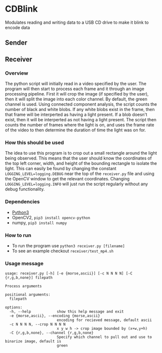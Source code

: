 # CDBlink
Modulates reading and writing data to a USB CD drive to make it blink to encode data

## Sender

## Receiver

### Overview
The python script will initially read in a video specified by the user. The
program will then start to process each frame and it through an
image processing pipeline. First it will crop the image (if
specified by the user), then it will split the image into each color channel.
By default, the green channel is used. Using connected component analysis, the
script counts the number of black and white blobs. If any white blobs exist in
the frame, then that frame will be interperted as having a light present. If a
blob doesn't exist, then it will be interperted as not having a light present.
The script then counts the number of frames where the light is on, and uses the
frame rate of the video to then determine the duration of time the light was on
for.

### How this should be used
The idea to use this program is to crop out a small rectangle around the light
being observed. This means that the user should know the coordinates of the
top left corner, width, and height of the bounding rectangle to isolate the
light. This can easily be found by changing the constant
`LOGGING_LEVEL=logging.DEBUG` near the top of the `receiver.py` file and 
using the OpenCV window to get the relevant coordinates. Changing
`LOGGING_LEVEL=logging.INFO` will just run the script regularly without any
debug functionality.  

### Dependencies
- [Python3](https://www.python.org/downloads/)
- OpenCV2, `pip3 install opencv-python`
- numpy, `pip3 install numpy`

### How to run
- To run the program use `python3 receiver.py [filename]`
- To see an example checkout `receiver/test_mp4.sh` 

### Usage message
```
usage: receiver.py [-h] [-e {morse,ascii}] [-c N N N N] [-C {r,g,b,none}] filepath

Process arguments

positional arguments:
  filepath

options:
  -h, --help            show this help message and exit
  -e {morse,ascii}, --encoding {morse,ascii}
                        encoding for recieved message, default ascii
  -c N N N N, --crop N N N N
                        x y w h -> crop image bounded by (x+w,y+h)
  -C {r,g,b,none}, --channel {r,g,b,none}
                        Specify which channel to pull out and use to binarize image, default is
                        green
```
